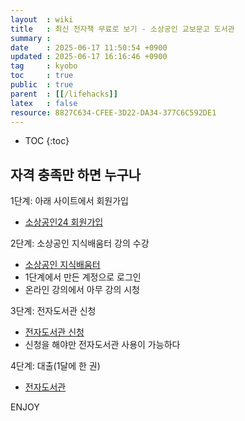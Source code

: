 ```yaml
---
layout  : wiki
title   : 최신 전자책 무료로 보기 - 소상공인 교보문고 도서관
summary : 
date    : 2025-06-17 11:50:54 +0900
updated : 2025-06-17 16:16:46 +0900
tag     : kyobo
toc     : true
public  : true
parent  : [[/lifehacks]]
latex   : false
resource: 8827C634-CFEE-3D22-DA34-377C6C592DE1
---
```

* TOC
{:toc}

## 자격 충족만 하면 누구나
1단계: 아래 사이트에서 회원가입
- [소상공인24 회원가입](https://sso.sbiz24.kr/#/join/?returnUrl=https://edu.sbiz.or.kr)

2단계: 소상공인 지식배움터 강의 수강
- [소상공인 지식배움터](https://edu.sbiz.or.kr/edu/online/onlineEduList.do?menuCode=WWW001051001)
- 1단계에서 만든 계정으로 로그인
- 온라인 강의에서 아무 강의 시청

3단계: 전자도서관 신청
- [전자도서관 신청](https://edu.sbiz.or.kr/edu/online/ebookInfo.do?menuCode=WWW008001)
- 신청을 해야만 전자도서관 사용이 가능하다

4단계: 대출(1달에 한 권)
- [전자도서관](https://semas.dkyobobook.co.kr/main.ink)

ENJOY
